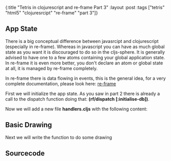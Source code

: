 {:title "Tetris in clojurescript and re-frame Part 3"
 :layout :post
 :tags  ["tetris" "html5" "clojuresrcipt" "re-frame" "part 3"]}
 
## App State

There is a big conceptual difference between javasrcipt and clojurescript (especially in re-frame). Whereas in 
javascript you can have as much global state as you want it is discouraged to do so in the cljs-sphere. It
is generally advised to have one to a few atoms containing your global application state.  
In re-frame it is even more better, you don't declare an atom or global state at all, it is managed by re-frame 
completely.

In re-frame there is data flowing in events, this is the general idea, for a very complete documentation, please
look here: [re-frame](https://github.com/Day8/re-frame)

First we will initialize the app state. As you saw in part 2 there is already a call to the dispatch function
doing that: **(rf/dispatch [:initialise-db])**.

Now we will add a new file **handlers.cljs** with the following content:



## Basic Drawing 

Next we will write the function to do some drawing

## Sourcecode
